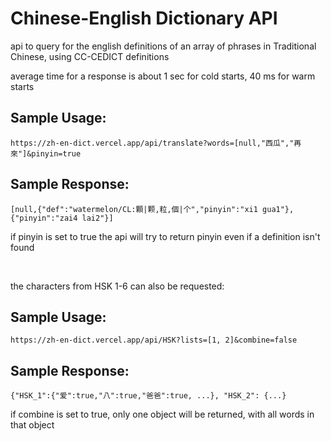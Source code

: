 # Chinese-English Dictionary API

api to query for the english definitions of an array of phrases in Traditional Chinese, using CC-CEDICT definitions

average time for a response is about 1 sec for cold starts, 40 ms for warm starts

## Sample Usage: 

`https://zh-en-dict.vercel.app/api/translate?words=[null,"西瓜","再來"]&pinyin=true`

## Sample Response: 
`[null,{"def":"watermelon/CL:顆|颗,粒,個|个","pinyin":"xi1 gua1"},{"pinyin":"zai4 lai2"}]`

if pinyin is set to true the api will try to return pinyin even if a definition isn't found

<br>

the characters from HSK 1-6 can also be requested:

## Sample Usage: 

`https://zh-en-dict.vercel.app/api/HSK?lists=[1, 2]&combine=false`

## Sample Response: 
`{"HSK_1":{"爱":true,"八":true,"爸爸":true, ...}, "HSK_2": {...}`

if combine is set to true, only one object will be returned, with all words in that object